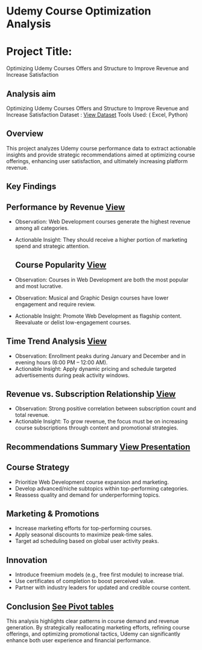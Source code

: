 # Udemy Course Optimization Analysis
# Project Title:
Optimizing Udemy Courses Offers and Structure to Improve Revenue and Increase Satisfaction

## Analysis aim
Optimizing Udemy Courses Offers and Structure to Improve Revenue and Increase Satisfaction
Dataset  : [View Dataset](https://github.com/melvix04/Udemy-analysis/blob/main/Udemy%20Dataset.csv)
Tools Used: ( Excel,  Python)

## Overview
This project analyzes Udemy course performance data to extract actionable insights and provide strategic recommendations aimed at optimizing course offerings, enhancing user satisfaction, and ultimately increasing platform revenue.

## Key Findings
## Performance by Revenue [View](https://github.com/melvix04/Udemy-analysis/blob/main/Rev.%20Performance.PNG)
- Observation: Web Development courses generate the highest revenue among all categories.
- Actionable Insight: They should receive a higher portion of marketing spend and strategic attention.

  ## Course Popularity [View](https://github.com/melvix04/Udemy-analysis/blob/main/U%20Course%20popularity.PNG)
- Observation: Courses in Web Development are both the most popular and most lucrative.
- Observation: Musical and Graphic Design courses have lower engagement and require review.
- Actionable Insight: Promote Web Development as flagship content. Reevaluate or delist low-engagement courses.


## Time Trend Analysis [View](https://github.com/melvix04/Udemy-analysis/blob/main/Time%20trend.PNG)
- Observation: Enrollment peaks during January and December and in evening hours (6:00 PM – 12:00 AM).
- Actionable Insight: Apply dynamic pricing and schedule targeted advertisements during peak activity windows.
  

## Revenue vs. Subscription Relationship [View](https://github.com/melvix04/Udemy-analysis/blob/main/Rev.%20Subscription.PNG)
- Observation: Strong positive correlation between subscription count and total revenue.
- Actionable Insight: To grow revenue, the focus must be on increasing course subscriptions through content and promotional strategies.
  
## Recommendations Summary [View Presentation](https://github.com/melvix04/Udemy-analysis/blob/main/UDEMY%20presentation.pptx)

## Course Strategy
- Prioritize Web Development course expansion and marketing.
- Develop advanced/niche subtopics within top-performing categories.
- Reassess quality and demand for underperforming topics.
## Marketing & Promotions
- Increase marketing efforts for top-performing courses.
- Apply seasonal discounts to maximize peak-time sales.
- Target ad scheduling based on global user activity peaks.
## Innovation
- Introduce freemium models (e.g., free first module) to increase trial.
- Use certificates of completion to boost perceived value.
- Partner with industry leaders for updated and credible course content.
## Conclusion [See Pivot tables](https://github.com/melvix04/Udemy-analysis/blob/main/Udemy%20Courses%20Dataset%20mansseh.xlsx)

This analysis highlights clear patterns in course demand and revenue generation. By strategically reallocating marketing efforts, refining course offerings, and optimizing promotional tactics, Udemy can significantly enhance both user experience and financial performance.

